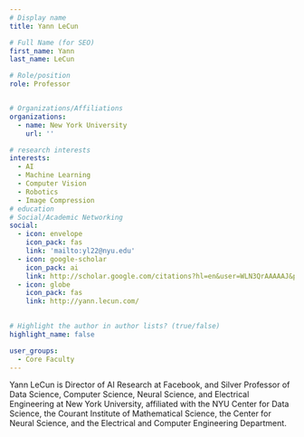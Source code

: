 ```yaml
---
# Display name
title: Yann LeCun

# Full Name (for SEO)
first_name: Yann
last_name: LeCun

# Role/position
role: Professor


# Organizations/Affiliations
organizations:
  - name: New York University
    url: ''

# research interests
interests:
  - AI
  - Machine Learning
  - Computer Vision
  - Robotics
  - Image Compression
# education
# Social/Academic Networking
social:
  - icon: envelope
    icon_pack: fas
    link: 'mailto:yl22@nyu.edu'
  - icon: google-scholar
    icon_pack: ai
    link: http://scholar.google.com/citations?hl=en&user=WLN3QrAAAAAJ&pagesize=100&view_o%E2%80%A6
  - icon: globe
    icon_pack: fas
    link: http://yann.lecun.com/
  

# Highlight the author in author lists? (true/false)
highlight_name: false

user_groups:
  - Core Faculty
---
```


Yann LeCun is Director of AI Research at Facebook, and Silver Professor of Data Science, Computer Science, Neural Science, and Electrical Engineering at New York University, affiliated with the NYU Center for Data Science, the Courant Institute of Mathematical Science, the Center for Neural Science, and the Electrical and Computer Engineering Department.